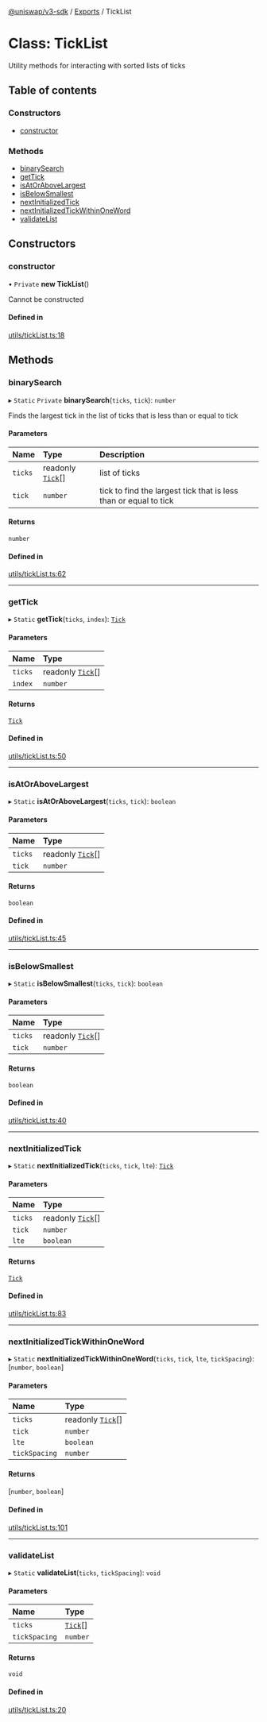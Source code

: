 [@uniswap/v3-sdk](../README.md) / [Exports](../modules.md) / TickList

# Class: TickList

Utility methods for interacting with sorted lists of ticks

## Table of contents

### Constructors

- [constructor](TickList.md#constructor)

### Methods

- [binarySearch](TickList.md#binarysearch)
- [getTick](TickList.md#gettick)
- [isAtOrAboveLargest](TickList.md#isatorabovelargest)
- [isBelowSmallest](TickList.md#isbelowsmallest)
- [nextInitializedTick](TickList.md#nextinitializedtick)
- [nextInitializedTickWithinOneWord](TickList.md#nextinitializedtickwithinoneword)
- [validateList](TickList.md#validatelist)

## Constructors

### constructor

• `Private` **new TickList**()

Cannot be constructed

#### Defined in

[utils/tickList.ts:18](https://github.com/Uniswap/v3-sdk/blob/08a7c05/src/utils/tickList.ts#L18)

## Methods

### binarySearch

▸ `Static` `Private` **binarySearch**(`ticks`, `tick`): `number`

Finds the largest tick in the list of ticks that is less than or equal to tick

#### Parameters

| Name | Type | Description |
| :------ | :------ | :------ |
| `ticks` | readonly [`Tick`](Tick.md)[] | list of ticks |
| `tick` | `number` | tick to find the largest tick that is less than or equal to tick |

#### Returns

`number`

#### Defined in

[utils/tickList.ts:62](https://github.com/Uniswap/v3-sdk/blob/08a7c05/src/utils/tickList.ts#L62)

___

### getTick

▸ `Static` **getTick**(`ticks`, `index`): [`Tick`](Tick.md)

#### Parameters

| Name | Type |
| :------ | :------ |
| `ticks` | readonly [`Tick`](Tick.md)[] |
| `index` | `number` |

#### Returns

[`Tick`](Tick.md)

#### Defined in

[utils/tickList.ts:50](https://github.com/Uniswap/v3-sdk/blob/08a7c05/src/utils/tickList.ts#L50)

___

### isAtOrAboveLargest

▸ `Static` **isAtOrAboveLargest**(`ticks`, `tick`): `boolean`

#### Parameters

| Name | Type |
| :------ | :------ |
| `ticks` | readonly [`Tick`](Tick.md)[] |
| `tick` | `number` |

#### Returns

`boolean`

#### Defined in

[utils/tickList.ts:45](https://github.com/Uniswap/v3-sdk/blob/08a7c05/src/utils/tickList.ts#L45)

___

### isBelowSmallest

▸ `Static` **isBelowSmallest**(`ticks`, `tick`): `boolean`

#### Parameters

| Name | Type |
| :------ | :------ |
| `ticks` | readonly [`Tick`](Tick.md)[] |
| `tick` | `number` |

#### Returns

`boolean`

#### Defined in

[utils/tickList.ts:40](https://github.com/Uniswap/v3-sdk/blob/08a7c05/src/utils/tickList.ts#L40)

___

### nextInitializedTick

▸ `Static` **nextInitializedTick**(`ticks`, `tick`, `lte`): [`Tick`](Tick.md)

#### Parameters

| Name | Type |
| :------ | :------ |
| `ticks` | readonly [`Tick`](Tick.md)[] |
| `tick` | `number` |
| `lte` | `boolean` |

#### Returns

[`Tick`](Tick.md)

#### Defined in

[utils/tickList.ts:83](https://github.com/Uniswap/v3-sdk/blob/08a7c05/src/utils/tickList.ts#L83)

___

### nextInitializedTickWithinOneWord

▸ `Static` **nextInitializedTickWithinOneWord**(`ticks`, `tick`, `lte`, `tickSpacing`): [`number`, `boolean`]

#### Parameters

| Name | Type |
| :------ | :------ |
| `ticks` | readonly [`Tick`](Tick.md)[] |
| `tick` | `number` |
| `lte` | `boolean` |
| `tickSpacing` | `number` |

#### Returns

[`number`, `boolean`]

#### Defined in

[utils/tickList.ts:101](https://github.com/Uniswap/v3-sdk/blob/08a7c05/src/utils/tickList.ts#L101)

___

### validateList

▸ `Static` **validateList**(`ticks`, `tickSpacing`): `void`

#### Parameters

| Name | Type |
| :------ | :------ |
| `ticks` | [`Tick`](Tick.md)[] |
| `tickSpacing` | `number` |

#### Returns

`void`

#### Defined in

[utils/tickList.ts:20](https://github.com/Uniswap/v3-sdk/blob/08a7c05/src/utils/tickList.ts#L20)
